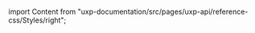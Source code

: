 
import Content from "uxp-documentation/src/pages/uxp-api/reference-css/Styles/right";

<Content query="product=photoshop"/>
